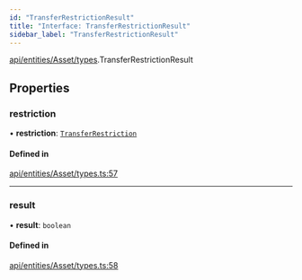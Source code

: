 ```yaml
---
id: "TransferRestrictionResult"
title: "Interface: TransferRestrictionResult"
sidebar_label: "TransferRestrictionResult"
---
```


[api/entities/Asset/types](../../../../../../modules/API/Entities/Asset/Types/Types.md).TransferRestrictionResult

## Properties

### restriction

• **restriction**: [`TransferRestriction`](../../../../../../modules/Types/Types.md#transferrestriction)

#### Defined in

[api/entities/Asset/types.ts:57](https://github.com/PolymeshAssociation/polymesh-sdk/blob/adcc38781/src/api/entities/Asset/types.ts#L57)

___

### result

• **result**: `boolean`

#### Defined in

[api/entities/Asset/types.ts:58](https://github.com/PolymeshAssociation/polymesh-sdk/blob/adcc38781/src/api/entities/Asset/types.ts#L58)
